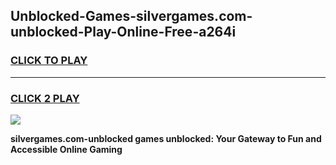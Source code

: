 
## Unblocked-Games-silvergames.com-unblocked-Play-Online-Free-a264i
<h3>
<a href="https://premium76.site?title=silvergames.com-unblocked&ref=26A">CLICK TO PLAY</a></h3>
<hr>

<h3>
<a href="https://premium76.site?title=silvergames.com-unblocked&ref=26A">CLICK 2 PLAY</a>
  
</h3>

<a href="https://premium76.site?title=silvergames.com-unblocked&ref=26A"><img src="https://clearcache.store/games.png"></a>


**silvergames.com-unblocked games unblocked: Your Gateway to Fun and Accessible Online Gaming**
